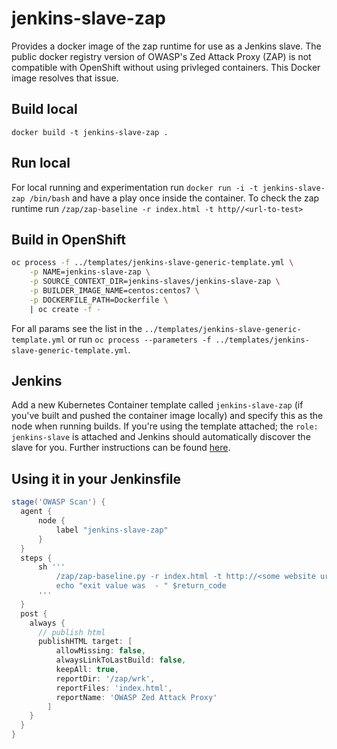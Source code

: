 # jenkins-slave-zap

Provides a docker image of the zap runtime for use as a Jenkins slave. The public docker registry version of OWASP's Zed Attack Proxy (ZAP) is not compatible with OpenShift without using privleged containers. This Docker image resolves that issue.

## Build local

`docker build -t jenkins-slave-zap .`

## Run local

For local running and experimentation run `docker run -i -t jenkins-slave-zap /bin/bash` and have a play once inside the container. To check the zap runtime run `/zap/zap-baseline -r index.html -t http//<url-to-test>`

## Build in OpenShift

```bash
oc process -f ../templates/jenkins-slave-generic-template.yml \
    -p NAME=jenkins-slave-zap \
    -p SOURCE_CONTEXT_DIR=jenkins-slaves/jenkins-slave-zap \
    -p BUILDER_IMAGE_NAME=centos:centos7 \
    -p DOCKERFILE_PATH=Dockerfile \
    | oc create -f -
```

For all params see the list in the `../templates/jenkins-slave-generic-template.yml` or run `oc process --parameters -f ../templates/jenkins-slave-generic-template.yml`.

## Jenkins

Add a new Kubernetes Container template called `jenkins-slave-zap` (if you've built and pushed the container image locally) and specify this as the node when running builds. If you're using the template attached; the `role: jenkins-slave` is attached and Jenkins should automatically discover the slave for you. Further instructions can be found [here](https://docs.openshift.com/container-platform/3.7/using_images/other_images/jenkins.html#using-the-jenkins-kubernetes-plug-in-to-run-jobs).

## Using it in your Jenkinsfile

```groovy
stage('OWASP Scan') {
  agent {
      node {
          label "jenkins-slave-zap"
      }
  }
  steps {
      sh '''
          /zap/zap-baseline.py -r index.html -t http://<some website url> || return_code=$?
          echo "exit value was  - " $return_code
      '''
  }
  post {
    always {
      // publish html
      publishHTML target: [
          allowMissing: false,
          alwaysLinkToLastBuild: false,
          keepAll: true,
          reportDir: '/zap/wrk',
          reportFiles: 'index.html',
          reportName: 'OWASP Zed Attack Proxy'
        ]
    }
  }
}
```

